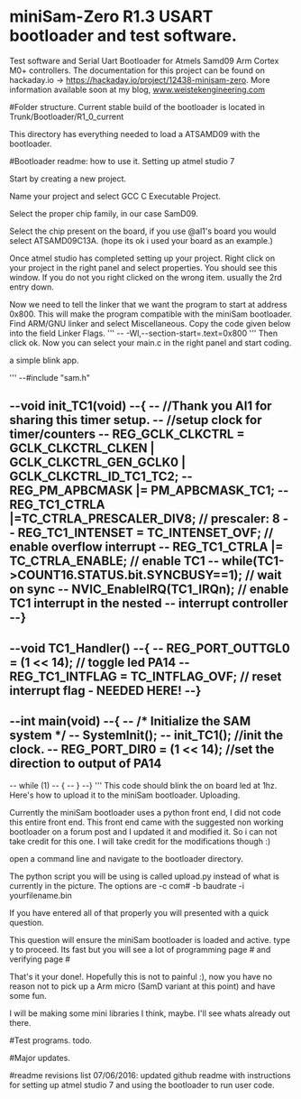 # miniSam-Zero R1.3 USART bootloader and test software.

Test software and Serial Uart Bootloader for Atmels Samd09 Arm Cortex M0+ controllers. The documentation for this project can be found on hackaday.io -> https://hackaday.io/project/12438-minisam-zero. More information available soon at my blog, www.weistekengineering.com

#Folder structure.
Current stable build of the bootloader is located in
Trunk/Bootloader/R1_0_current

This directory has everything needed to load a ATSAMD09 with the bootloader. 

#Bootloader readme: how to use it.
Setting up atmel studio 7

Start by creating a new project.

Name your project and select GCC C Executable Project.

Select the proper chip family, in our case SamD09.

Select the chip present on the board, if you use @al1's board you would select ATSAMD09C13A. (hope its ok i used your board as an example.)

Once atmel studio has completed setting up your project. Right click on your project in the right panel and select properties. You should see this window. If you do not you right clicked on the wrong item. usually the 2rd entry down.

Now we need to tell the linker that we want the program to start at address 0x800. This will make the program compatible with the miniSam bootloader. Find ARM/GNU linker and select Miscellaneous. Copy the code given below into the field Linker Flags.
'''
-- -Wl,--section-start=.text=0x800
'''
Then click ok. Now you can select your main.c in the right panel and start coding.

a simple blink app.

'''
--#include "sam.h"

--void init_TC1(void)
--{
--	//Thank you Al1 for sharing this timer setup.
--	//setup clock for timer/counters
--	REG_GCLK_CLKCTRL = GCLK_CLKCTRL_CLKEN | GCLK_CLKCTRL_GEN_GCLK0 | GCLK_CLKCTRL_ID_TC1_TC2;
--	REG_PM_APBCMASK |= PM_APBCMASK_TC1;
--	REG_TC1_CTRLA |=TC_CTRLA_PRESCALER_DIV8;			// prescaler: 8
--	REG_TC1_INTENSET = TC_INTENSET_OVF;					// enable overflow interrupt
--	REG_TC1_CTRLA |= TC_CTRLA_ENABLE;					// enable TC1
--	while(TC1->COUNT16.STATUS.bit.SYNCBUSY==1);			// wait on sync
--	NVIC_EnableIRQ(TC1_IRQn);							// enable TC1 interrupt in the nested         --      interrupt controller
--}
--
--void TC1_Handler()
--{
--	REG_PORT_OUTTGL0 = (1 << 14);						// toggle led PA14
--	REG_TC1_INTFLAG = TC_INTFLAG_OVF;					// reset interrupt flag - NEEDED HERE!
--}
--
--int main(void)
--{
--    /* Initialize the SAM system */
--    SystemInit();
--	init_TC1();											//init the clock.
--	REG_PORT_DIR0 = (1 << 14);							//set the direction to output of PA14
--	
--    while (1) 
--    {
--    }
--}
'''
This code should blink the on board led at 1hz. Here's how to upload it to the miniSam bootloader.
Uploading.

Currently the miniSam bootloader uses a python front end, I did not code this entire front end. This front end came with the suggested non working bootloader on a forum post and I updated it and modified it. So i can not take credit for this one. I will take credit for the modifications though :)

open a command line and navigate to the bootloader directory.

The python script you will be using is called upload.py instead of what is currently in the picture. The options are -c com# -b baudrate -i yourfilename.bin

If you have entered all of that properly you will presented with a quick question.

This question will ensure the miniSam bootloader is loaded and active. type y to proceed. Its fast but you will see a lot of programming page # and verifying page #

That's it your done!. Hopefully this is not to painful :), now you have no reason not to pick up a Arm micro (SamD variant at this point) and have some fun.

I will be making some mini libraries I think, maybe. I'll see whats already out there.

#Test programs.
todo.

#Major updates.

#readme revisions list
07/06/2016: updated github readme with instructions for setting up atmel studio 7 and using the bootloader to run user code.

